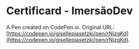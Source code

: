 # Certificard - ImersãoDev

A Pen created on CodePen.io. Original URL: [https://codepen.io/gisellepiasetzki/pen/rNjzgKd](https://codepen.io/gisellepiasetzki/pen/rNjzgKd).


